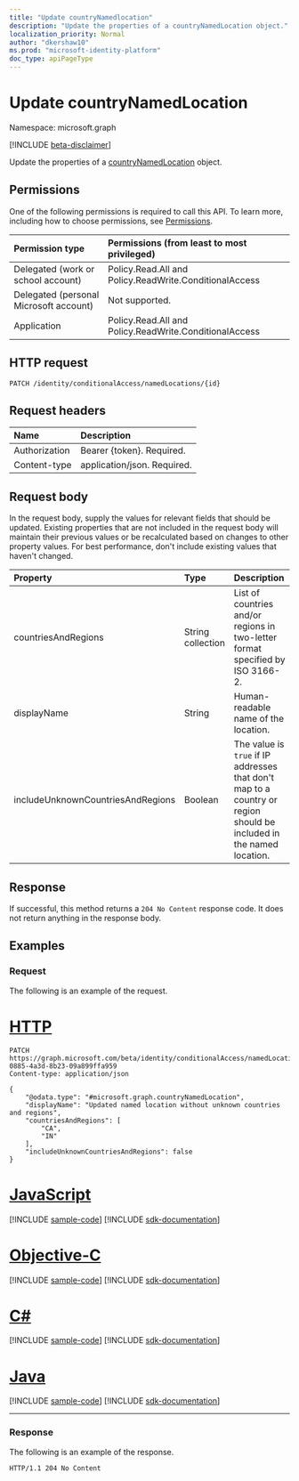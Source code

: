 ```yaml
---
title: "Update countryNamedlocation"
description: "Update the properties of a countryNamedLocation object."
localization_priority: Normal
author: "dkershaw10"
ms.prod: "microsoft-identity-platform"
doc_type: apiPageType
---
```


# Update countryNamedLocation

Namespace: microsoft.graph

[!INCLUDE [beta-disclaimer](../../includes/beta-disclaimer.md)]

Update the properties of a [countryNamedLocation](../resources/countryNamedLocation.md) object.

## Permissions

One of the following permissions is required to call this API. To learn more, including how to choose permissions, see [Permissions](/graph/permissions-reference).

| Permission type                        | Permissions (from least to most privileged) |
|:---------------------------------------|:--------------------------------------------|
| Delegated (work or school account)     | Policy.Read.All and Policy.ReadWrite.ConditionalAccess |
| Delegated (personal Microsoft account) | Not supported. |
| Application                            | Policy.Read.All and Policy.ReadWrite.ConditionalAccess |

## HTTP request

<!-- { "blockType": "ignored" } -->

```http
PATCH /identity/conditionalAccess/namedLocations/{id}
```

## Request headers

| Name       | Description|
|:-----------|:-----------|
| Authorization | Bearer {token}. Required. |
| Content-type  | application/json. Required. |

## Request body

In the request body, supply the values for relevant fields that should be updated. Existing properties that are not included in the request body will maintain their previous values or be recalculated based on changes to other property values. For best performance, don't include existing values that haven't changed.

| Property     | Type        | Description |
|:-------------|:------------|:------------|
|countriesAndRegions|String collection|List of countries and/or regions in two-letter format specified by ISO 3166-2.|
|displayName|String|Human-readable name of the location.|
|includeUnknownCountriesAndRegions|Boolean|The value is `true` if IP addresses that don't map to a country or region should be included in the named location.|

## Response

If successful, this method returns a `204 No Content` response code. It does not return anything in the response body.

## Examples

### Request

The following is an example of the request.

# [HTTP](#tab/http)
<!-- {
  "blockType": "request",
  "name": "update_countrynamedlocation"
}-->

```http
PATCH https://graph.microsoft.com/beta/identity/conditionalAccess/namedLocations/1c4427fd-0885-4a3d-8b23-09a899ffa959
Content-type: application/json

{
    "@odata.type": "#microsoft.graph.countryNamedLocation",
    "displayName": "Updated named location without unknown countries and regions",
    "countriesAndRegions": [
        "CA",
        "IN"
    ],
    "includeUnknownCountriesAndRegions": false
}
```
# [JavaScript](#tab/javascript)
[!INCLUDE [sample-code](../includes/snippets/javascript/update-countrynamedlocation-javascript-snippets.md)]
[!INCLUDE [sdk-documentation](../includes/snippets/snippets-sdk-documentation-link.md)]

# [Objective-C](#tab/objc)
[!INCLUDE [sample-code](../includes/snippets/objc/update-countrynamedlocation-objc-snippets.md)]
[!INCLUDE [sdk-documentation](../includes/snippets/snippets-sdk-documentation-link.md)]

# [C#](#tab/csharp)
[!INCLUDE [sample-code](../includes/snippets/csharp/update-countrynamedlocation-csharp-snippets.md)]
[!INCLUDE [sdk-documentation](../includes/snippets/snippets-sdk-documentation-link.md)]

# [Java](#tab/java)
[!INCLUDE [sample-code](../includes/snippets/java/update-countrynamedlocation-java-snippets.md)]
[!INCLUDE [sdk-documentation](../includes/snippets/snippets-sdk-documentation-link.md)]

---


### Response

The following is an example of the response.

<!-- {
  "blockType": "response",
  "truncated": true,
  "@odata.type": "microsoft.graph.countryNamedLocation"
} -->

```http
HTTP/1.1 204 No Content
```

<!-- uuid: 16cd6b66-4b1a-43a1-adaf-3a886856ed98
2019-02-04 14:57:30 UTC -->
<!-- {
  "type": "#page.annotation",
  "description": "Update countrynamedlocation",
  "keywords": "",
  "section": "documentation",
  "tocPath": ""
}-->


